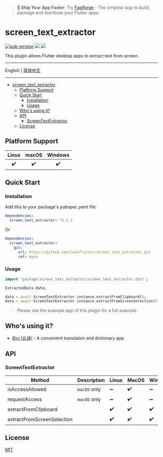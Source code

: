 > **🚀 Ship Your App Faster**: Try [Fastforge](https://fastforge.dev) - The simplest way to build, package and distribute your Flutter apps.

# screen_text_extractor

[![pub version][pub-image]][pub-url] [![][discord-image]][discord-url] ![][visits-count-image] 

[pub-image]: https://img.shields.io/pub/v/screen_text_extractor.svg
[pub-url]: https://pub.dev/packages/screen_text_extractor

[discord-image]: https://img.shields.io/discord/884679008049037342.svg
[discord-url]: https://discord.gg/zPa6EZ2jqb

[visits-count-image]: https://img.shields.io/badge/dynamic/json?label=Visits%20Count&query=value&url=https://api.countapi.xyz/hit/leanflutter.screen_text_extractor/visits

This plugin allows Flutter desktop apps to extract text from screen.

---

English | [简体中文](./README-ZH.md)

---

<!-- START doctoc generated TOC please keep comment here to allow auto update -->
<!-- DON'T EDIT THIS SECTION, INSTEAD RE-RUN doctoc TO UPDATE -->

- [screen_text_extractor](#screen_text_extractor)
  - [Platform Support](#platform-support)
  - [Quick Start](#quick-start)
    - [Installation](#installation)
    - [Usage](#usage)
  - [Who's using it?](#whos-using-it)
  - [API](#api)
    - [ScreenTextExtractor](#screentextextractor)
  - [License](#license)

<!-- END doctoc generated TOC please keep comment here to allow auto update -->

## Platform Support

| Linux | macOS | Windows |
| :---: | :---: | :-----: |
|   ✔️   |   ✔️   |    ✔️    |

## Quick Start

### Installation

Add this to your package's pubspec.yaml file:

```yaml
dependencies:
  screen_text_extractor: ^0.1.3
```

Or

```yaml
dependencies:
  screen_text_extractor:
    git:
      url: https://github.com/leanflutter/screen_text_extractor.git
      ref: main
```

### Usage

```dart
import 'package:screen_text_extractor/screen_text_extractor.dart';

ExtractedData data;

data = await ScreenTextExtractor.instance.extractFromClipboard();
data = await ScreenTextExtractor.instance.extractFromScreenSelection();
```

> Please see the example app of this plugin for a full example.

## Who's using it?

- [Biyi (比译)](https://biyidev.com/) - A convenient translation and dictionary app.

## API

### ScreenTextExtractor

| Method                     | Description  | Linux | MacOS | Windows |
| -------------------------- | ------------ | ----- | ----- | ------- |
| isAccessAllowed            | `macOS` only | ➖     | ✔️     | ➖       |
| requestAccess              | `macOS` only | ➖     | ✔️     | ➖       |
| extractFromClipboard       |              | ✔️     | ✔️     | ✔️       |
| extractFromScreenSelection |              | ✔️     | ✔️     | ✔️       |

## License

[MIT](./LICENSE)
